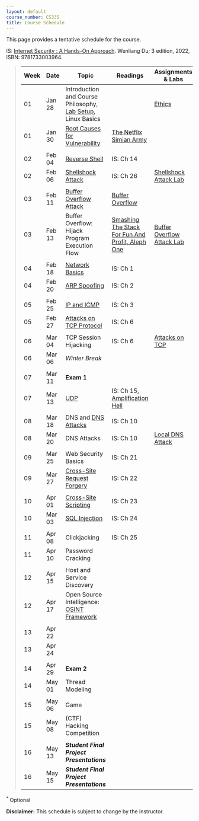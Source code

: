 ```yaml
---
layout: default
course_number: CS335
title: Course Schedule
---
```


This page provides a tentative schedule for the course.

IS: <a href="https://ycp.textbookx.com/book/Internet-Security-A-HandsOn-Approach/9781733003964/?course_id=4643336">Internet Security : A Hands-On Approach</a>. Wenliang Du; 3 edition, 2022, ISBN: 9781733003964.

>  Week    | Date     | Topic        | Readings   | Assignments & Labs                                  
> -------- | -------- | ------------ | ---------- | -------------------------------------
> 01 | Jan 28 | Introduction and Course Philosophy, [Lab Setup](../labs/setup.html), Linux Basics | | [Ethics](../assignments/ethics.html)
> 01 | Jan 30 | [Root Causes for Vulnerability](../slides/Reason_Vulnerability.pdf) | [The Netflix Simian Army](https://netflixtechblog.com/the-netflix-simian-army-16e57fbab116)
> | | | |
> 02 | Feb 04 | [Reverse Shell](../slides/Reverse_Shell.pdf) | IS: Ch 14 |
> 02 | Feb 06 | [Shellshock Attack](../slides/Shellshock.pdf) | IS: Ch 26 | [Shellshock Attack Lab](../labs/shellshock.html)
> | | | |
> 03 | Feb 11 | [Buffer Overflow Attack](../slides/Buffer_Overflow.pdf) | <a href=".\papers\buffer-overflow.pdf" target="_blank">Buffer Overflow</a> |
> 03 | Feb 13 | Buffer Overflow: Hijack Program Execution Flow | <a href="..\labs\buffer\stack_smashing.pdf" target="_blank">Smashing The Stack For Fun And Profit, Aleph One</a> | [Buffer Overflow Attack Lab](../labs/buffer_overflow.html)
> | | | |
> 04 | Feb 18 | [Network Basics](../slides/Network_Basics.pdf) | IS: Ch 1 |
> 04 | Feb 20 | [ARP Spoofing](../slides/MAC_ARP.pdf) | IS: Ch 2 |
> | | | |
> 05 | Feb 25 | [IP and ICMP](../slides/IP_ICMP.pdf) | IS: Ch 3 |
> 05 | Feb 27 | [Attacks on TCP Protocol](../slides/TCP_Attack.pdf) | IS: Ch 6 |
> | | | |
> 06 | Mar 04 | TCP Session Hijacking | IS: Ch 6 | [Attacks on TCP](../labs/tcp_attack.html)
> 06 | Mar 06 | _Winter Break_ | |
> | | | |
> 07 | Mar 11 | __Exam 1__ | |
> 07 | Mar 13 | [UDP](../slides/UDP.pdf)  | IS: Ch 15, <a href=".\papers\amplification-ndss2014.pdf" target="_blank">Amplification Hell</a> |
> | | | |
> 08 | Mar 18 | DNS and [DNS Attacks](../slides/DNS_Attacks.pdf) | IS: Ch 10 | |
> 08 | Mar 20 | DNS Attacks | IS: Ch 10 | [Local DNS Attack](../labs/dns_attack.html)
> | | | |
> 09 | Mar 25 | Web Security Basics | IS: Ch 21 |
> 09 | Mar 27 | [Cross-Site Request Forgery](../slides/10_Web_CSRF.pdf) | IS: Ch 22 |
> | | | |
> 10 | Apr 01 | [Cross-Site Scripting](../slides/11_Web_XSS.pdf) | IS: Ch 23 |
> 10 | Mar 03 | [SQL Injection](../slides/12_Web_SQL_Injection.pdf) | IS: Ch 24 |
> | | | |
> 11 | Apr 08 | Clickjacking  | IS: Ch 25 |
> 11 | Apr 10 | Password Cracking | |
> | | | |
> 12 | Apr 15 | Host and Service Discovery | |
> 12 | Apr 17 | Open Source Intelligence: <a href="https://osintframework.com/" target="_blank">OSINT Framework</a> | |
> | | | |
> 13 | Apr 22 | | |
> 13 | Apr 24 | | |
> | | | |
> 14 | Apr 29 | __Exam 2__ | |
> 14 | May 01 | Thread Modeling | |
> | | | |
> 15 | May 06 | Game | |
> 15 | May 08 | (CTF) Hacking Competition | |
> | | | |
> 16 | May 13 | *__Student Final Project Presentations__* | | 
> 16 | May 15 | *__Student Final Project Presentations__* | |

<sup>*</sup> Optional 

**Disclaimer:** This schedule is subject to change by the instructor.
